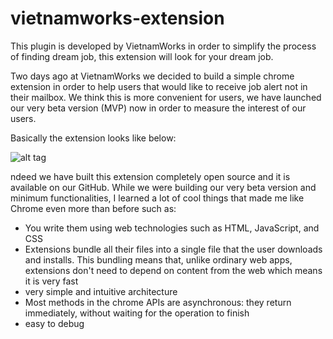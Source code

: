 # vietnamworks-extension
This plugin is developed by VietnamWorks in order to simplify the process of finding dream job, this extension will look for your dream job.

Two days ago at VietnamWorks we decided to build a simple chrome extension in order to help users that would like to receive job alert not in their mailbox. We think this is more convenient for users, we have launched our very beta version (MVP) now in order to measure the interest of our users.

Basically the extension looks like below:

![alt tag](https://media.licdn.com/mpr/mpr/shrinknp_800_800/AAEAAQAAAAAAAAIbAAAAJGNmNTUzYTVhLWU3NjEtNDAzNS1iZTNhLWUwZmFjYWNhOTZhMA.png)

ndeed we have built this extension completely open source and it is available on our GitHub. While we were building our very beta version and minimum functionalities, I learned a lot of cool things that made me like Chrome even more than before such as:

<ul>
   <li>You write them using web technologies such as HTML, JavaScript, and CSS</li>
   <li>Extensions bundle all their files into a single file that the user downloads and installs. This bundling means that, unlike ordinary web apps, extensions don't need to depend on content from the web which means it is very fast</li>
   <li>very simple and intuitive architecture</li>
   <li>Most methods in the chrome APIs are asynchronous: they return immediately, without waiting for the operation to finish</li>
   <li>easy to debug</li>
</ul>

